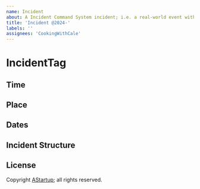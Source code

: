 ```yaml
---
name: Incident
about: A Incident Command System incident; i.e. a real-world event with time, place, etc.
title: 'Incident @2024-'
labels: ''
assignees: 'CookingWithCale'
---
```


# IncidentTag



## Time



## Place



## Dates


## Incident Structure

## License

Copyright [AStartup](https://astartup.net); all rights reserved.
